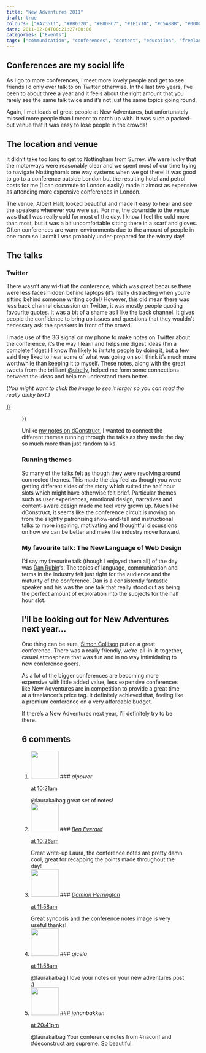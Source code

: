 ```yaml
---
title: "New Adventures 2011"
draft: true
colours: ["#A73511", "#BB6320", "#E8DBC7", "#1E1710", "#C5AB8B", "#000000", "#D3BFA4"]
date: 2011-02-04T00:21:27+00:00
categories: ["Events"]
tags: ["communication", "conferences", "content", "education", "freelance", "New Adventures in Web Design", "Twitter", "user experience", "visual design", "working process"]
---
```


## Conferences are my social life

As I go to more conferences, I meet more lovely people and get to see friends I’d only ever talk to on Twitter otherwise. In the last two years, I’ve been to about three a year and it feels about the right amount that you rarely see the same talk twice and it’s not just the same topics going round.

Again, I met loads of great people at New Adventures, but unfortunately missed more people than I meant to catch up with. It was such a packed-out venue that it was easy to lose people in the crowds!

## The location and venue

It didn’t take too long to get to Nottingham from Surrey. We were lucky that the motorways were reasonably clear and we spent most of our time trying to navigate Nottingham’s one way systems when we got there! It was good to go to a conference outside London but the resulting hotel and petrol costs for me (I can commute to London easily) made it almost as expensive as attending more expensive conferences in London.

The venue, Albert Hall, looked beautiful and made it easy to hear and see the speakers wherever you were sat. For me, the downside to the venue was that I was really cold for most of the day. I know I feel the cold more than most, but it was a bit uncomfortable sitting there in a scarf and gloves. Often conferences are warm environments due to the amount of people in one room so I admit I was probably under-prepared for the wintry day!

## The talks

### Twitter

There wasn’t any wi-fi at the conference, which was great because there were less faces hidden behind laptops (it’s really distracting when you’re sitting behind someone writing code!) However, this did mean there was less back channel discussion on Twitter, it was mostly people quoting favourite quotes. It was a bit of a shame as I like the back channel. It gives people the confidence to bring up issues and questions that they wouldn’t necessary ask the speakers in front of the crowd.

I made use of the 3G signal on my phone to make notes on Twitter about the conference, it’s the way I learn and helps me digest ideas (I’m a complete fidget.) I know I’m likely to irritate people by doing it, but a few said they liked to hear some of what was going on so I think it’s much more worthwhile than keeping it to myself. These notes, along with the great tweets from the brilliant [@ubelly](http://twitter.com/#!/ubelly "ubelly on Twitter"), helped me form some connections between the ideas and help me understand them better.

(*You might want to click the image to see it larger so you can read the really dinky text.)*

[{{<figure class="wp-caption aligncenter size-full wp-image-308 " title="My notes from New Adventures in Web Design" src="/images/2011/01/new-adventures-in-web-design.gif" alt="My notes from New Adventures in Web Design" width="640" height="2752" caption="My notes from New Adventures in Web Design (click to view full size)">}}](/images/2011/01/new-adventures-in-web-design.gif)

Unlike [my notes on dConstruct](http://laurakalbag.wpengine.com/dconstruct-2010/ "dConstruct 2010"), I wanted to connect the different themes running through the talks as they made the day so much more than just random talks.

### Running themes

So many of the talks felt as though they were revolving around connected themes. This made the day feel as though you were getting different sides of the story which suited the half hour slots which might have otherwise felt brief. Particular themes such as user experiences, emotional design, narratives and content-aware design made me feel very grown up. Much like dConstruct, it seems like the conference circuit is moving on from the slightly patronising show-and-tell and instructional talks to more inspiring, motivating and thoughtful discussions on how we can be better and make the industry move forward.

### My favourite talk: The New Language of Web Design

I’d say my favourite talk (though I enjoyed them all) of the day was [Dan Rubin](http://twitter.com/#!/danrubin "Dan Rubin on Twitter")‘s. The topics of language, communication and terms in the industry felt just right for the audience and the maturity of the conference. Dan is a consistently fantastic speaker and his was the one talk that really stood out as being the perfect amount of exploration into the subjects for the half hour slot.

## I’ll be looking out for New Adventures next year&#8230;

One thing can be sure, [Simon Collison](http://twitter.com/colly "Simon Collison on Twitter") put on a great conference. There was a really friendly, we’re-all-in-it-together, casual atmosphere that was fun and in no way intimidating to new conference goers.

As a lot of the bigger conferences are becoming more expensive with little added value, less expensive conferences like New Adventures are in competition to provide a great time at a freelancer’s price tag. It definitely achieved that, feeling like a premium conference on a very affordable budget.

If there’s a New Adventures next year, I’ll definitely try to be there.

## 6 comments

<ol class="commentlist">
	<li class="comment even thread-even depth-1" id="li-comment-179">
			<div class="comment-author vcard">
			<img alt='' src='http://1.gravatar.com/avatar/d281a23b55db2b3d1d6b0be43791bf6b?s=72&amp;d=mm&amp;r=g' srcset='http://1.gravatar.com/avatar/d281a23b55db2b3d1d6b0be43791bf6b?s=144&amp;d=mm&amp;r=g 2x' class='avatar avatar-72 photo' height='72' width='72' />
### <cite class="fn">alpower</cite>
		</div>
		<aside class="comment-meta commentmetadata"><p><a href="#comment-179"><time datetime="2011-02-04T10:21:46+00:00" pubdate class="published">
		 at <span class="hours">10:21am</span></time></a></p>
	</aside>
	<div class="comment-entry">
		@laurakalbag great set of notes!
	</div>
</li>
	<li class="comment odd alt thread-odd thread-alt depth-1" id="li-comment-178">
			<div class="comment-author vcard">
			<img alt='' src='http://2.gravatar.com/avatar/b2756817b2660e3e37a87fcaf69ee1ef?s=72&amp;d=mm&amp;r=g' srcset='http://2.gravatar.com/avatar/b2756817b2660e3e37a87fcaf69ee1ef?s=144&amp;d=mm&amp;r=g 2x' class='avatar avatar-72 photo' height='72' width='72' />
### <cite class="fn"><a href='http://beneverard.co.uk' rel='external nofollow' class='url'>Ben Everard</a></cite>
		</div>
		<aside class="comment-meta commentmetadata"><p><a href="#comment-178"><time datetime="2011-02-04T10:26:05+00:00" pubdate class="published">
		 at <span class="hours">10:26am</span></time></a></p>
	</aside>
	<div class="comment-entry">
		Great write-up Laura, the conference notes are pretty damn cool, great for recapping the points made throughout the day!
	</div>
</li>
	<li class="comment even thread-even depth-1" id="li-comment-180">
			<div class="comment-author vcard">
			<img alt='' src='http://1.gravatar.com/avatar/4a4dcd983642d2d826337b4437c685ce?s=72&amp;d=mm&amp;r=g' srcset='http://1.gravatar.com/avatar/4a4dcd983642d2d826337b4437c685ce?s=144&amp;d=mm&amp;r=g 2x' class='avatar avatar-72 photo' height='72' width='72' />
### <cite class="fn"><a href='http://www.damianherrington.co.uk' rel='external nofollow' class='url'>Damian Herrington</a></cite>
		</div>
		<aside class="comment-meta commentmetadata"><p><a href="#comment-180"><time datetime="2011-02-04T11:58:25+00:00" pubdate class="published">
		 at <span class="hours">11:58am</span></time></a></p>
	</aside>
	<div class="comment-entry">
		Great synopsis and the conference notes image is very useful thanks!
	</div>
</li>
	<li class="comment odd alt thread-odd thread-alt depth-1" id="li-comment-181">
			<div class="comment-author vcard">
			<img alt='' src='http://1.gravatar.com/avatar/d281a23b55db2b3d1d6b0be43791bf6b?s=72&amp;d=mm&amp;r=g' srcset='http://1.gravatar.com/avatar/d281a23b55db2b3d1d6b0be43791bf6b?s=144&amp;d=mm&amp;r=g 2x' class='avatar avatar-72 photo' height='72' width='72' />
### <cite class="fn">gicela</cite>
		</div>
		<aside class="comment-meta commentmetadata"><p><a href="#comment-181"><time datetime="2011-02-04T11:58:37+00:00" pubdate class="published">
		 at <span class="hours">11:58am</span></time></a></p>
	</aside>
	<div class="comment-entry">
		@laurakalbag I love your notes on your new adventures post :)
	</div>
</li>
	<li class="comment even thread-even depth-1" id="li-comment-182">
			<div class="comment-author vcard">
			<img alt='' src='http://1.gravatar.com/avatar/d281a23b55db2b3d1d6b0be43791bf6b?s=72&amp;d=mm&amp;r=g' srcset='http://1.gravatar.com/avatar/d281a23b55db2b3d1d6b0be43791bf6b?s=144&amp;d=mm&amp;r=g 2x' class='avatar avatar-72 photo' height='72' width='72' />
### <cite class="fn">johanbakken</cite>
		</div>
		<aside class="comment-meta commentmetadata"><p><a href="#comment-182"><time datetime="2011-02-04T20:41:36+00:00" pubdate class="published">
		 at <span class="hours">20:41pm</span></time></a></p>
	</aside>
	<div class="comment-entry">
		@laurakalbag Your conference notes from #naconf and #deconstruct are supreme. So beautiful.
	</div>
</li>
</ol>

	
